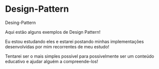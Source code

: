 # Design-Pattern
Desing-Pattern

Aqui estão alguns exemplos de Design Pattern!

Eu estou estudando eles e estarei postando minhas implementações desenvolvidas por mim recorrentes de meu estudo! 

Tentarei ser o mais simples possível para possivelmente ser um conteúdo educativo e ajudar alguém a compreende-los!
